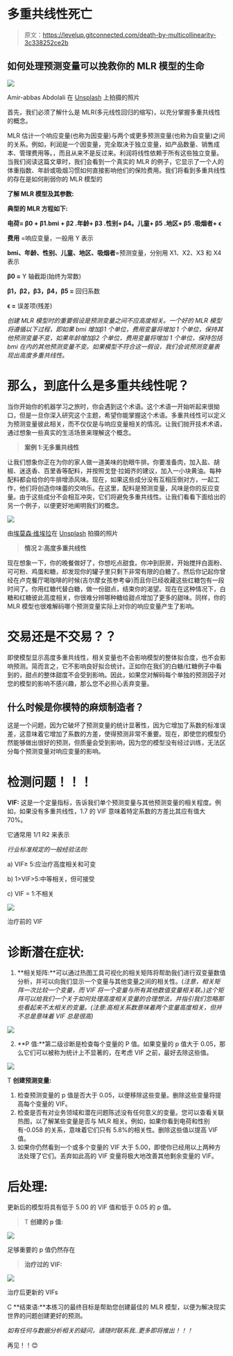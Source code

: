 # 多重共线性死亡

> 原文：<https://levelup.gitconnected.com/death-by-multicollinearity-3c338252ce2b>

## 如何处理预测变量可以挽救你的 MLR 模型的生命

![](img/42e86ad8ffb46477ba50490f82ffce33.png)

Amir-abbas Abdolali 在 [Unsplash](https://unsplash.com?utm_source=medium&utm_medium=referral) 上拍摄的照片

首先，我们必须了解什么是 MLR(多元线性回归的缩写)，以充分掌握多重共线性的概念。

MLR 估计一个响应变量(也称为因变量)与两个或更多预测变量(也称为自变量)之间的关系。例如，利润是一个因变量，完全取决于独立变量，如产品数量、销售成本、管理费用等。，而且从来不是反过来。利润将线性依赖于所有这些独立变量。当我们阅读这篇文章时，我们会看到一个真实的 MLR 的例子，它显示了一个人的体重指数、年龄或吸烟习惯如何直接影响他们的保险费用。我们将看到多重共线性的存在是如何削弱你的 MLR 模型的

**了解 MLR 模型及其参数:**

**典型的 MLR 方程如下:**

**电荷= β0 + β1.bmi + β2 .年龄+ β3 .性别+ β4。儿童+ β5 .地区+ β5 .吸烟者+ ϵ**

**费用** =响应变量，一般用 Y 表示

**bmi、年龄、性别、儿童、地区、吸烟者**=预测变量，分别用 X1、X2、X3 和 X4 表示

**β0 =** Y 轴截距(始终为常数)

**β1，β2，β3，β4，β5 =** 回归系数

**ϵ =** 误差项(残差)

*创建 MLR 模型时的重要假设是预测变量之间不应高度相关。一个好的 MLR 模型将遵循以下过程，即如果 bmi 增加β1 个单位，费用变量将增加 1 个单位，保持其他预测变量不变，如果年龄增加β2 个单位，费用变量将增加 1 个单位，保持包括 bmi 在内的其他预测变量不变。如果模型不符合这一假设，我们会说预测变量表现出高度多重共线性。*

# **那么，到底什么是多重共线性呢？**

当你开始你的机器学习之旅时，你会遇到这个术语。这个术语一开始听起来很拗口，但是一旦你深入研究这个主题，希望你能掌握这个术语。多重共线性可以定义为预测变量彼此相关，而不仅仅是与响应变量相关的情况。让我们抛开技术术语，通过想象一些真实的生活场景来理解这个概念。

> **案例 1:无多重共线性**

让我们想象你正在为你的家人做一道美味的肋眼牛排。你要准备肉，加入盐、胡椒、迷迭香、百里香等配料，并按照戈登·拉姆齐的建议，加入一小块黄油。每种配料都会给你的牛排增添风味。现在，如果这些成分没有互相压倒对方，一起工作，他们将创造你味蕾的交响乐。在这里，配料是预测变量，风味是你的反应变量。由于这些成分不会相互冲突，它们将避免多重共线性。让我们看看下面给出的另一个例子，以便更好地阐明我们的概念。

![](img/32a2f6602ea3a75b7e78929f9c83ccda.png)

由[埃莫森·维埃拉](https://unsplash.com/@emersonvieira?utm_source=medium&utm_medium=referral)在 [Unsplash](https://unsplash.com?utm_source=medium&utm_medium=referral) 拍摄的照片

> **情况 2:高度多重共线性**

现在想象一下，你的晚餐做好了，你想吃点甜食。你冲到厨房，开始搅拌白面粉、可可粉、鸡蛋和糖，却发现你的罐子里只剩下非常有限的白糖了。然后你记起你曾经在卢克餐厅喝咖啡的时候(吉尔摩女孩参考😁)而且你已经收藏这些红糖包有一段时间了。你用红糖代替白糖，做一份甜点，结束你的渴望。现在在这种情况下，白糖和红糖彼此高度相关，你很难分辨哪种糖给甜点增加了更多的甜味。同样，你的 MLR 模型也很难解码哪个预测变量实际上对你的响应变量产生了影响。

# 交易还是不交易？？

即使模型显示高度多重共线性，相关变量也不会影响模型的整体拟合度，也不会影响预测。简而言之，它不影响良好拟合统计。正如你在我们的白糖/红糖例子中看到的，甜点的整体甜度不会受到影响。因此，如果您对解码每个单独的预测因子对您的模型的影响不感兴趣，那么您不必担心丢弃变量。

## **什么时候是你模特的麻烦制造者？**

这是一个问题，因为它破坏了预测变量的统计显著性，因为它增加了系数的标准误差，这意味着它增加了系数的方差，使得预测非常不重要。现在，即使您的模型仍然能够做出很好的预测，但质量会受到影响，因为您的模型没有经过训练，无法区分每个预测变量对响应变量的影响。

# **检测问题！！！**

**VIF:** 这是一个定量指标，告诉我们单个预测变量与其他预测变量的相关程度。例如，如果没有多重共线性，1.7 的 VIF 意味着特定系数的方差比其应有值大 70%。

它通常用 1/1 R2 来表示

*行业标准规定的一般经验法则:*

a) VIF≥ 5:应治疗高度相关和可变

b) 1>VIF>5:中等相关，但可接受

c) VIF = 1:不相关

![](img/29a6ac9c4826d5f313072cc025a0d61a.png)

治疗前的 VIF

# **诊断潜在症状:**

1.  **相关矩阵:**可以通过热图工具可视化的相关矩阵将帮助我们进行双变量数值分析，并可以向我们显示一个变量与其他变量之间的相关性。(*注意，相关矩阵一次比较一个变量，而 VIF 将一个变量与所有其他数值变量相关联。)*这个矩阵可以给我们一个关于如何处理高度相关变量的合理想法，并指引我们忽略那些看起来不太相关的变量。*(注意:高相关系数意味着两个变量高度相关，但并不总是意味着 VIF 总是很高)*

![](img/9745588da3668b7a87ab0333a05825e9.png)

2. **P 值:**第二级诊断是检查每个变量的 P 值。如果变量的 p 值大于 0.05，那么它们可以被称为统计上不显著的，在考虑 VIF 之前，最好去除这些值。

![](img/4fbf7d33ef2e62a2f3656363cc8fda76.png)

T **创建预测变量:**

1.  检查预测变量的 p 值是否大于 0.05，以便移除这些变量。删除这些变量将提高每个变量的 VIF。
2.  检查是否有对业务领域和潜在问题陈述没有任何意义的变量。您可以查看关联热图，以了解某些变量是否与 MLR 相关。例如，如果你看到电荷和性别有-0.058 的关系，意味着它们只有 5.8%的相关性。删除这些值以提高 VIF 值。
3.  如果你仍然看到一个或多个变量的 VIF 大于 5.00，即使你已经用以上两种方法处理了它们。丢弃如此高的 VIF 变量将极大地改善其他剩余变量的 VIF。

# **后处理:**

更新后的模型将具有低于 5.00 的 VIF 值和低于 0.05 的 p 值。

> T **创建的 p 值:**

![](img/5eb42a7af783f35cb053342c4d27cf57.png)

足够重要的 p 值仍然存在

> **治疗过的 VIF:**

![](img/a49271750b56cf6c5d87e768429e5994.png)

治疗后更新的 VIFs

C **结束语:**本练习的最终目标是帮助您创建最佳的 MLR 模型，以便为解决现实世界的问题创建更好的预测。

*如有任何与数据分析相关的疑问，请随时联系我..更多即将推出！！！*

再见！！😊